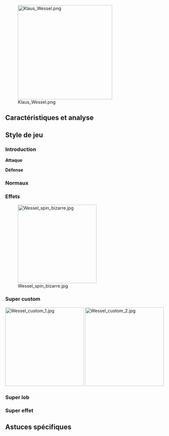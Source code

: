 <figure>
<img src="Klaus_Wessel.png" title="Klaus_Wessel.png" width="300"
alt="Klaus_Wessel.png" />
<figcaption aria-hidden="true">Klaus_Wessel.png</figcaption>
</figure>

## Caractéristiques et analyse

## Style de jeu

### Introduction

**Attaque**

**Défense**

### Normaux

### Effets

<figure>
<img src="Wessel_spin_bizarre.jpg" title="Wessel_spin_bizarre.jpg"
width="250" alt="Wessel_spin_bizarre.jpg" />
<figcaption aria-hidden="true">Wessel_spin_bizarre.jpg</figcaption>
</figure>

### Super custom

<img src="Wessel_custom_1.jpg" title="Wessel_custom_1.jpg" width="250"
alt="Wessel_custom_1.jpg" />
<img src="Wessel_custom_2.jpg" title="Wessel_custom_2.jpg" width="250"
alt="Wessel_custom_2.jpg" />

### Super lob

### Super effet

## Astuces spécifiques
